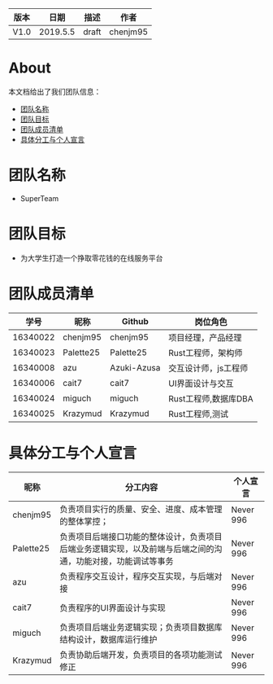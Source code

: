 | 版本 | 日期      | 描述 | 作者   |
| ---- | --------- | ---- | ------ |
| V1.0 | 2019.5.5 | draft | chenjm95 |

# About
本文档给出了我们团队信息：
* <a href="#团队名称">团队名称</a>
* <a href="#团队目标">团队目标</a>
* <a href="#团队成员清单">团队成员清单</a>
* <a href="#具体分工与个人宣言">具体分工与个人宣言</a>

# 团队名称
* SuperTeam
# 团队目标
* 为大学生打造一个挣取零花钱的在线服务平台
# 团队成员清单

| 学号     | 昵称      | Github      | 岗位角色             |
| -------- | --------- | ----------- | -------------------- |
| 16340022 | chenjm95  | chenjm95    | 项目经理，产品经理   |
| 16340023 | Palette25 | Palette25   | Rust工程师，架构师   |
| 16340008 | azu       | Azuki-Azusa | 交互设计师，js工程师 |
| 16340006 | cait7     | cait7       | UI界面设计与交互     |
| 16340024 | miguch    | miguch      | Rust工程师,数据库DBA |
| 16340025 | Krazymud  | Krazymud    | Rust工程师,测试      |

# 具体分工与个人宣言
| 昵称      | 分工内容                                                                                                     | 个人宣言  |
| --------- | ------------------------------------------------------------------------------------------------------------ | --------- |
| chenjm95  | 负责项目实行的质量、安全、进度、成本管理的整体掌控；                                                         | Never 996 |
| Palette25 | 负责项目后端接口功能的整体设计，负责项目后端业务逻辑实现，以及前端与后端之间的沟通，功能对接，功能调试等事务 | Never 996 |
| azu       | 负责程序交互设计，程序交互实现，与后端对接                                                                   | Never 996 |
| cait7     | 负责程序的UI界面设计与实现                                                                                   | Never 996 |
| miguch    | 负责项目后端业务逻辑实现；负责项目数据库结构设计，数据库运行维护                                             | Never 996 |
|   Krazymud        |           负责协助后端开发，负责项目的各项功能测试修正    |      Never 996     |
